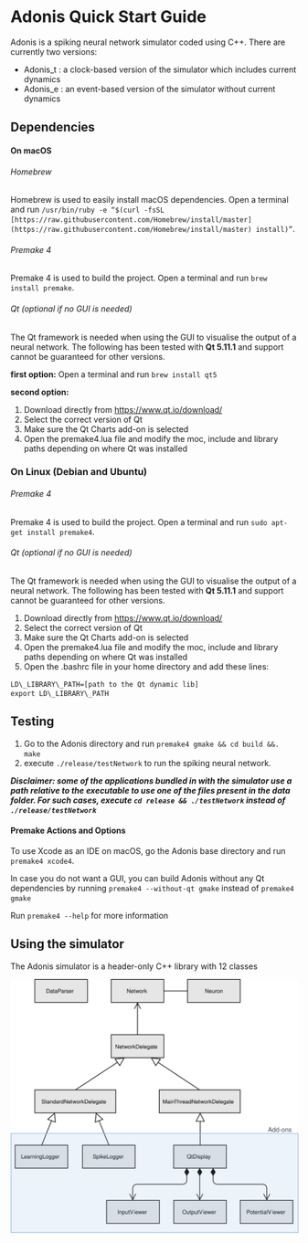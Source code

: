 
# Adonis Quick Start Guide

Adonis is a spiking neural network simulator coded using C++. There are currently two versions:
* Adonis_t : a clock-based version of the simulator which includes current dynamics
* Adonis_e : an event-based version of the simulator without current dynamics

## Dependencies

#### On macOS

###### Homebrew
Homebrew is used to easily install macOS dependencies. Open a terminal and run ``/usr/bin/ruby -e “$(curl -fsSL [https://raw.githubusercontent.com/Homebrew/install/master](https://raw.githubusercontent.com/Homebrew/install/master) install)”``.

###### Premake 4
Premake 4 is used to build the project. Open a terminal and run ``brew install premake``.

###### Qt (optional if no GUI is needed)
The Qt framework is needed when using the GUI to visualise the output of a neural network. The following has been tested with **Qt 5.11.1** and support cannot be guaranteed for other versions.
 
**first option:**  Open a terminal and run ``brew install qt5``

**second option:** 

1. Download directly from https://www.qt.io/download/
2. Select the correct version of Qt
3. Make sure the Qt Charts add-on is selected
4. Open the premake4.lua file and modify the moc, include and library paths depending on where Qt was installed 

### On Linux (Debian and Ubuntu)

###### Premake 4
Premake 4 is used to build the project. Open a terminal and run ``sudo apt-get install premake4``.

###### Qt (optional if no GUI is needed)
The Qt framework is needed when using the GUI to visualise the output of a neural network. The following has been tested with **Qt 5.11.1** and support cannot be guaranteed for other versions.

1. Download directly from https://www.qt.io/download/
2. Select the correct version of Qt
3. Make sure the Qt Charts add-on is selected
4. Open the premake4.lua file and modify the moc, include and library paths depending on where Qt was installed 
5. Open the .bashrc file in your home directory and add these lines:
```
LD\_LIBRARY\_PATH=[path to the Qt dynamic lib]
export LD\_LIBRARY\_PATH 
```

## Testing

1. Go to the Adonis directory and run ``premake4 gmake && cd build &&.
    make``
2. execute ``./release/testNetwork`` to run the spiking neural network.

**_Disclaimer: some of the applications bundled in with the simulator use a path relative to the executable to use one of the files present in the data folder. For such cases, execute ``cd release && ./testNetwork`` instead of ``./release/testNetwork``_**

#### Premake Actions and Options
To use Xcode as an IDE on macOS, go the Adonis base directory and run ``premake4 xcode4``.

In case you do not want a GUI, you can build Adonis without any Qt dependencies by running ``premake4 --without-qt gmake`` instead of ``premake4 gmake``

Run ``premake4 --help`` for more information

## Using the simulator

The Adonis simulator is a header-only C++ library with 12 classes

![flowChart](resources/flowchart.svg)

